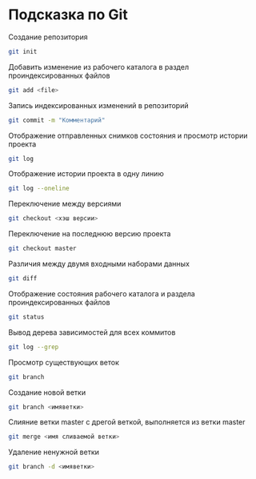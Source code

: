 # Подсказка по Git
Создание репозитория
```sh
git init
```
Добавить изменение из рабочего каталога в раздел проиндексированных файлов
```sh
git add <file>
```
Запись индексированных изменений в репозиторий
```sh
git commit -m "Комментарий"
```
Отображение отправленных снимков состояния и просмотр истории проекта
```sh
git log
```
Отображение истории проекта в одну линию
```sh
git log --oneline
```
Переключение между версиями
```sh
git checkout <хэш версии>
```
Переключение на последнюю версию проекта
```sh
git checkout master
```
Различия между двумя входными наборами данных
```sh
git diff
```
Отображение состояния рабочего каталога и раздела проиндексированных файлов
```sh
git status
```
Вывод дерева зависимостей для всех коммитов
```sh
git log --grep
```
Просмотр существующих веток
```sh
git branch
```
Создание новой ветки
```sh
git branch <имяветки>
```
Слияние ветки master с дрeгой веткой, выполняется из ветки master
```sh
git merge <имя сливаемой ветки>
```
Удаление ненужной ветки
```sh
git branch -d <имяветки>
```